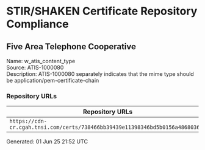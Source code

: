 # STIR/SHAKEN Certificate Repository Compliance

## Five Area Telephone Cooperative

Name: w_atis_content_type\
Source: ATIS-1000080\
Description: ATIS-1000080 separately indicates that the mime type should be application/pem-certificate-chain
### Repository URLs

| Repository URLs | Not After |  Problems | Link |
|-----------------|-----------|-----------|------|
| `https://cdn-cr.cgah.tnsi.com/certs/738466bb39439e11398346bd5b0156a486803683` | 06&#160;Jun&#160;26&#160;16:55&#160;UTC | true | [view](../../REPOS/7983b154f214b83948422023bd3f5ce085b2dfaa/README.md) |


Generated: 01 Jun 25 21:52 UTC